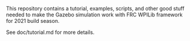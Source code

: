This repository contains a tutorial, examples, scripts, and other
good stuff needed to make the Gazebo simulation work with FRC WPILib
framework for 2021 build season.

See doc/tutorial.md for more details.

